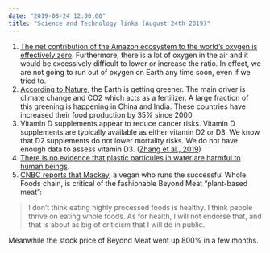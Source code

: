 ```yaml
---
date: "2019-08-24 12:00:00"
title: "Science and Technology links (August 24th 2019)"
---
```




1. [The net contribution of the Amazon ecosystem to the world&rsquo;s oxygen is effectively zero](http://www.yadvindermalhi.org/blog/does-the-amazon-provide-20-of-our-oxygen). Furthermore, there is a lot of oxygen in the air and it would be excessively difficult to lower or increase the ratio. In effect, we are not going to run out of oxygen on Earth any time soon, even if we tried to. 
1. [According to Nature](https://www.nature.com/articles/s41893-019-0220-7), the Earth is getting greener. The main driver is climate change and CO2 which acts as a fertilizer. A large fraction of this greening is happening in China and India. These countries have increased their food production by 35% since 2000.
1. Vitamin D supplements appear to reduce cancer risks. Vitamin D supplements are typically available as either vitamin D2 or D3. We know that D2 supplements do not lower mortality risks. We do not have enough data to assess vitamin D3. ([Zhang et al., 2019](https://www.bmj.com/content/366/bmj.l4673))
1. [There is no evidence that plastic particules in water are harmful to human beings](https://amp.theguardian.com/environment/2019/aug/22/microplastics-in-water-not-harmful-to-humans-says-who-report).
1. [CNBC reports that Mackey](https://www.cnbc.com/amp/2019/08/21/whole-foods-ceo-john-mackey-plant-based-meat-not-good-for-your-health.html), a vegan who runs the successful Whole Foods chain, is critical of the fashionable Beyond Meat &ldquo;plant-based meat&rdquo;:<br/>

> I don&rsquo;t think eating highly processed foods is healthy. I think people thrive on eating whole foods. As for health, I will not endorse that, and that is about as big of criticism that I will do in public.


Meanwhile the stock price of Beyond Meat went up 800% in a few months.


